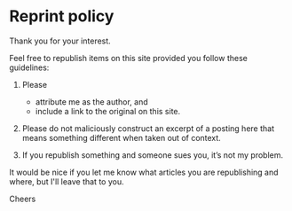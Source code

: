 # Reprint policy

Thank you for your interest.

Feel free to republish items on this site provided you follow these guidelines:

1. Please

    - attribute me as the author, and
    - include a link to the original on this site.

2. Please do not maliciously construct an excerpt of a posting here that means something different when taken out of context.

3. If you republish something and someone sues you, it’s not my problem.

It would be nice if you let me know what articles you are republishing and where, but I'll leave that to you.

Cheers


